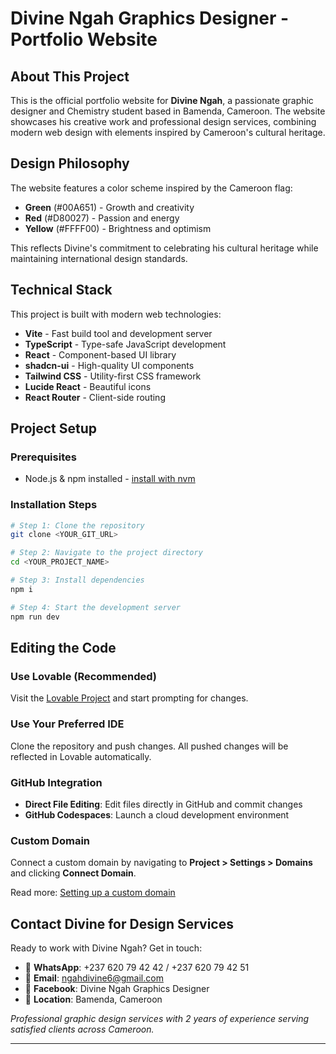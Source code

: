 
# Divine Ngah Graphics Designer - Portfolio Website

## About This Project

This is the official portfolio website for **Divine Ngah**, a passionate graphic designer and Chemistry student based in Bamenda, Cameroon. The website showcases his creative work and professional design services, combining modern web design with elements inspired by Cameroon's cultural heritage.

## Design Philosophy

The website features a color scheme inspired by the Cameroon flag:
- **Green** (#00A651) - Growth and creativity
- **Red** (#D80027) - Passion and energy  
- **Yellow** (#FFFF00) - Brightness and optimism

This reflects Divine's commitment to celebrating his cultural heritage while maintaining international design standards.

## Technical Stack

This project is built with modern web technologies:

- **Vite** - Fast build tool and development server
- **TypeScript** - Type-safe JavaScript development
- **React** - Component-based UI library
- **shadcn-ui** - High-quality UI components
- **Tailwind CSS** - Utility-first CSS framework
- **Lucide React** - Beautiful icons
- **React Router** - Client-side routing

## Project Setup

### Prerequisites
- Node.js & npm installed - [install with nvm](https://github.com/nvm-sh/nvm#installing-and-updating)

### Installation Steps

```sh
# Step 1: Clone the repository
git clone <YOUR_GIT_URL>

# Step 2: Navigate to the project directory
cd <YOUR_PROJECT_NAME>

# Step 3: Install dependencies
npm i

# Step 4: Start the development server
npm run dev
```

## Editing the Code

### Use Lovable (Recommended)
Visit the [Lovable Project](https://lovable.dev/projects/29fbfe34-ecc7-4835-9344-0a40bbd1ec7a) and start prompting for changes.

### Use Your Preferred IDE
Clone the repository and push changes. All pushed changes will be reflected in Lovable automatically.

### GitHub Integration
- **Direct File Editing**: Edit files directly in GitHub and commit changes
- **GitHub Codespaces**: Launch a cloud development environment

### Custom Domain
Connect a custom domain by navigating to **Project > Settings > Domains** and clicking **Connect Domain**.

Read more: [Setting up a custom domain](https://docs.lovable.dev/tips-tricks/custom-domain#step-by-step-guide)

## Contact Divine for Design Services

Ready to work with Divine Ngah? Get in touch:

- 📱 **WhatsApp**: +237 620 79 42 42 / +237 620 79 42 51
- 📧 **Email**: ngahdivine6@gmail.com
- 📘 **Facebook**: Divine Ngah Graphics Designer
- 📍 **Location**: Bamenda, Cameroon

*Professional graphic design services with 2 years of experience serving satisfied clients across Cameroon.*

---
